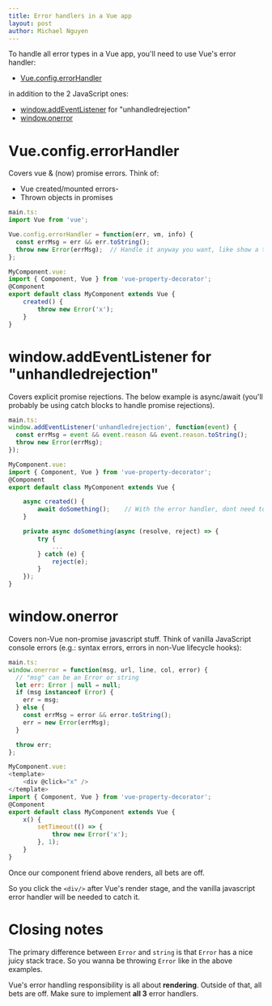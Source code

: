 ```yaml
---
title: Error handlers in a Vue app
layout: post
author: Michael Nguyen
---
```


To handle all error types in a Vue app, you'll need to use Vue's error handler:
* [Vue.config.errorHandler](https://vuejs.org/v2/api/#errorHandler)

in addition to the 2 JavaScript ones:
* [window.addEventListener](https://developer.mozilla.org/en-US/docs/Web/API/EventTarget/addEventListener) for "unhandledrejection"
* [window.onerror](https://developer.mozilla.org/en-US/docs/Web/API/GlobalEventHandlers/onerror)

# Vue.config.errorHandler
Covers vue & (now) promise errors. Think of:
- Vue created/mounted errors-
- Thrown objects in promises

```javascript
main.ts:
import Vue from 'vue';

Vue.config.errorHandler = function(err, vm, info) {
  const errMsg = err && err.toString();
  throw new Error(errMsg);	// Handle it anyway you want, like show a toastbar
};
```

```javascript
MyComponent.vue:
import { Component, Vue } from 'vue-property-decorator';
@Component
export default class MyComponent extends Vue {
	created() {
		throw new Error('x');
	}
}
```

# window.addEventListener for "unhandledrejection"
Covers explicit promise rejections. The below example is async/await (you'll probably be using catch blocks to handle promise rejections).

```javascript
main.ts:
window.addEventListener('unhandledrejection', function(event) {
  const errMsg = event && event.reason && event.reason.toString();
  throw new Error(errMsg);
});
```

```javascript
MyComponent.vue:
import { Component, Vue } from 'vue-property-decorator';
@Component
export default class MyComponent extends Vue {

	async created() {
		await doSomething();	// With the error handler, dont need to wrap this call in a try-catch!
	}

	private async doSomething(async (resolve, reject) => {
		try {
			...
		} catch (e) {
			reject(e);
		}
	});
}
```

# window.onerror
Covers non-Vue non-promise javascript stuff. Think of vanilla JavaScript console errors (e.g.: syntax errors, errors in non-Vue lifecycle hooks):

```javascript
main.ts:
window.onerror = function(msg, url, line, col, error) {
  // "msg" can be an Error or string
  let err: Error | null = null;
  if (msg instanceof Error) {
    err = msg;
  } else {
    const errMsg = error && error.toString();
    err = new Error(errMsg);
  }

  throw err;
};
```

```javascript
MyComponent.vue:
<template>
	<div @click="x" />
</template>
import { Component, Vue } from 'vue-property-decorator';
@Component
export default class MyComponent extends Vue {
	x() {
		setTimeout(() => {
			throw new Error('x');
		}, 1);
	}
}
```

Once our component friend above renders, all bets are off.

So you click the `<div/>` after Vue's render stage, and the vanilla javascript error handler will be needed to catch it.

# Closing notes
The primary difference between `Error` and `string` is that `Error` has a nice juicy stack trace. So you wanna be throwing `Error` like in the above examples.

Vue's error handling responsibility is all about **rendering**. Outside of that, all bets are off. Make sure to implement **all 3** error handlers.
